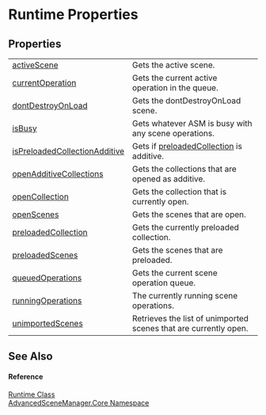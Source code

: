 # Runtime Properties




## Properties
<table>
<tr>
<td><a href="P_AdvancedSceneManager_Core_Runtime_activeScene.md">activeScene</a></td>
<td>Gets the active scene.</td></tr>
<tr>
<td><a href="P_AdvancedSceneManager_Core_Runtime_currentOperation.md">currentOperation</a></td>
<td>Gets the current active operation in the queue.</td></tr>
<tr>
<td><a href="P_AdvancedSceneManager_Core_Runtime_dontDestroyOnLoad.md">dontDestroyOnLoad</a></td>
<td>Gets the dontDestroyOnLoad scene.</td></tr>
<tr>
<td><a href="P_AdvancedSceneManager_Core_Runtime_isBusy.md">isBusy</a></td>
<td>Gets whatever ASM is busy with any scene operations.</td></tr>
<tr>
<td><a href="P_AdvancedSceneManager_Core_Runtime_isPreloadedCollectionAdditive.md">isPreloadedCollectionAdditive</a></td>
<td>Gets if <a href="P_AdvancedSceneManager_Core_Runtime_preloadedCollection.md">preloadedCollection</a> is additive.</td></tr>
<tr>
<td><a href="P_AdvancedSceneManager_Core_Runtime_openAdditiveCollections.md">openAdditiveCollections</a></td>
<td>Gets the collections that are opened as additive.</td></tr>
<tr>
<td><a href="P_AdvancedSceneManager_Core_Runtime_openCollection.md">openCollection</a></td>
<td>Gets the collection that is currently open.</td></tr>
<tr>
<td><a href="P_AdvancedSceneManager_Core_Runtime_openScenes.md">openScenes</a></td>
<td>Gets the scenes that are open.</td></tr>
<tr>
<td><a href="P_AdvancedSceneManager_Core_Runtime_preloadedCollection.md">preloadedCollection</a></td>
<td>Gets the currently preloaded collection.</td></tr>
<tr>
<td><a href="P_AdvancedSceneManager_Core_Runtime_preloadedScenes.md">preloadedScenes</a></td>
<td>Gets the scenes that are preloaded.</td></tr>
<tr>
<td><a href="P_AdvancedSceneManager_Core_Runtime_queuedOperations.md">queuedOperations</a></td>
<td>Gets the current scene operation queue.</td></tr>
<tr>
<td><a href="P_AdvancedSceneManager_Core_Runtime_runningOperations.md">runningOperations</a></td>
<td>The currently running scene operations.</td></tr>
<tr>
<td><a href="P_AdvancedSceneManager_Core_Runtime_unimportedScenes.md">unimportedScenes</a></td>
<td>Retrieves the list of unimported scenes that are currently open.</td></tr>
</table>

## See Also


#### Reference
<a href="T_AdvancedSceneManager_Core_Runtime.md">Runtime Class</a>  
<a href="N_AdvancedSceneManager_Core.md">AdvancedSceneManager.Core Namespace</a>  
